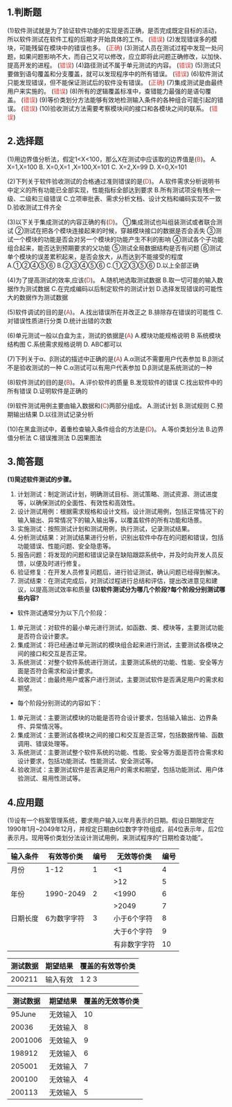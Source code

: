 
## 1.判断题
(1)软件测试就是为了验证软件功能的实现是否正确，是否完成既定目标的活动，所以软件测试在软件工程的后期才开始具体的工作。 (<font color="#d83931">错误</font>)
(2)发现错误多的模块，可能残留在模块中的错误也多。 (<font color="#d83931">正确</font>)
(3)测试人员在测试过程中发现一处问题，如果问题影响不大，而自己又可以修改，应立即将此问题正确修改，以加快、提高开发的进程。 (<font color="#d83931">错误</font>)
(4)路径测试不属于单元测试的内容。 (<font color="#d83931">错误</font>)
(5)测试只要做到语句覆盖和分支覆盖，就可以发现程序中的所有错误。 (<font color="#d83931">错误</font>)
(6)软件测试只能发现错误，但不能保证测试后的软件没有错误。 (<font color="#d83931">正确</font>)
(7)集成测试是由最终用户来实施的。 (<font color="#d83931">错误</font>)
(8)所有的逻辑覆盖标准中，查错能力最强的是语句覆盖。 (<font color="#d83931">错误</font>)
(9)等价类划分方法能够有效地检测输入条件的各种组合可能引起的错误。 (<font color="#d83931">错误</font>)
(10)验收测试方法需要考察模块间的接口和各模块之间的联系。 (<font color="#d83931">错误</font>)

## 2.选择题

(1)用边界值分析法，假定1<X<100，那么X在测试中应该取的边界值是(<font color="#d83931">B</font>)。
A. X=1,X=100 B. X=0,X=1 ,X=100,X=101
C. X=2,X=99 D. X=0,X=101

(2)下列关于软件验收测试的合格通过准则错误的是(<font color="#d83931">D</font>)。
A.软件需求分析说明书中定义的所有功能已全部实现，性能指标全部达到要求
B.所有测试项没有残余一级、二级和三级错误
C.立项审批表、需求分析文档、设计文档和编码实现不一致
D.验收测试工件齐全

(3)以下关于集成测试的内容正确的有(<font color="#d83931">D</font>)。
①集成测试也叫组装测试或者联合测试
②测试在把各个模块连接起来的时候，穿越模块接口的数据是否会丢失
③测试一个模块的功能是否会对另一个模块的功能产生不利的影响
④测试各个子功能组合起来，能否达到预期要求的父功能
⑤测试全局数据结构是否有问题
⑥测试单个模块的误差累积起来，是否会放大，从而达到不能接受的程度
A.①②④⑤⑥ B.②③④⑤⑥
C.①②③⑤⑥ D.以上全部正确

(4)为了提高测试的效率,应该(<font color="#d83931">D</font>)。
A.随机地选取测试数据
B.取一切可能的输入数据作为测试数据
C.在完成编码以后制定软件的测试计划
D.选择发现错误的可能性大的数据作为测试数据

(5)软件调试的目的是(<font color="#d83931">A</font>)。
A.找出错误所在并改正之 B.排除存在错误的可能性
C.对错误性质进行分类 D.统计出错的次数

(6)单元测试一般以白盒为主，测试的依据是(<font color="#d83931">A</font>)
A.模块功能规格说明 B 系统模块结构图
C.系统需求规格说明 D. ABC都可以

(7)下列关于α、β测试的描述中正确的是(<font color="#d83931">A</font>)
A.α测试不需要用户代表参加 B.β测试不是验收测试的一种
C.α测试可以有用户代表参加 D.β测试是系统测试的一种

(8)软件测试的目的是(<font color="#d83931">B</font>)。
A.评价软件的质量 B.发现软件的错误
C.找出软件中的所有错误 D.证明软件是正确的

(9)软件测试用例主要由输入数据和(<font color="#d83931">C</font>)两部分组成。
A.测试计划 B.测试规则
C.预期输出结果 D.以往测试记录分析

(10)在黑盒测试中，着重检查输入条件组合的方法是(<font color="#d83931">D</font>)。
A.等价类划分法 B.边界值分析法
C.错误推测法 D.因果图法

## 3.简答题
**(1)简述软件测试的步骤。**
1. 计划测试：制定测试计划，明确测试目标、测试策略、测试资源、测试进度等，以确保测试的全面性、有效性和高效性。
2. 设计测试用例：根据需求规格和设计文档，设计测试用例，包括正常情况下的输入输出、异常情况下的输入输出等，以覆盖软件的所有功能和场景。
3. 实施测试：按照测试计划和测试用例，执行测试，记录测试结果。
4. 分析测试结果：对测试结果进行分析，识别出软件中存在的问题和错误，包括功能错误、性能问题、安全隐患等。
5. 报告问题：将发现的问题和错误记录在缺陷跟踪系统中，并及时向开发人员反馈，以便及时进行修复。
6. 验证修复：在开发人员修复问题后，进行验证测试，确认问题已经得到解决。
7. 测试结束：在测试完成后，对测试过程进行总结和评估，提出改进意见和建议，以提高测试效率和质量
**(3)软件测试分为哪几个阶段?每个阶段分别测试哪些内容?**
- 软件测试通常分为以下几个阶段：
1. 单元测试：对软件的最小单元进行测试，如函数、类、模块等，主要测试功能是否符合设计要求。
2. 集成测试：将已经通过单元测试的模块组合起来进行测试，主要测试各模块之间的接口和交互是否正常。
3. 系统测试：对整个软件系统进行测试，主要测试系统的功能、性能、安全等方面是否符合需求和设计要求。
4. 验收测试：由最终用户或客户进行测试，主要测试软件是否满足用户的需求和期望。
- 每个阶段分别测试的内容如下：
1. 单元测试：主要测试模块的功能是否符合设计要求，包括输入输出、边界条件、异常情况等。
2. 集成测试：主要测试各模块之间的接口和交互是否正常，包括数据传输、函数调用、错误处理等。
3. 系统测试：主要测试整个软件系统的功能、性能、安全等方面是否符合需求和设计要求，包括功能测试、性能测试、安全测试等。
4. 验收测试：主要测试软件是否满足用户的需求和期望，包括功能测试、用户体验测试、易用性测试等。

## 4.应用题

(1)设有一个档案管理系统，要求用户输入以年月表示的日期。假设日期限定在1990年1月~2049年12月，并规定日期由6位数字字符组成，前4位表示年，后2位表示月。现用等价类划分法设计测试用例，来测试程序的“日期检查功能”。

| 输入条件 | 有效等价类  | 编号 | 无效等价类   | 编号 |
| -------- | ----------- | ---- | ------------ | ---- |
| 月份     | 1-12        | 1    | <1           | 4    |
|          |             |      | >12          | 5    |
| 年份     | 1990-2049   | 2    | <1990        | 6    |
|          |             |      | >2049        | 7    |
| 日期长度 | 6为数字字符 | 3    | 小于6个字符  | 8    |
|          |             |      | 大于6个字符  | 9    |
|          |             |      | 有非数字字符 | 10   |

| 测试数据 | 期望结果 | 覆盖的有效等价类 |
| -------- | -------- | ---------------- |
| 200211   | 输入有效 | 1 2 3               |


| 测试数据 | 期望结果 | 覆盖的无效等价类 |
| -------- | -------- | ---------------- |
| 95June   | 无效输入 | 10               |
| 20036    | 无效输入 | 8              |
| 2001006  | 无效输入 | 9               |
| 198912   | 无效输入 | 6               |
| 205001   | 无效输入 | 7               |
| 200100   | 无效输入 | 4               |
| 200113   | 无效输入 | 5               | 




